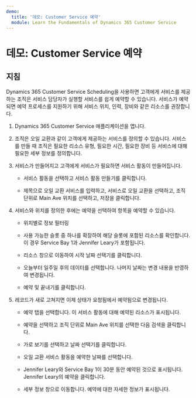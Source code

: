 ```yaml
---
demo:
  title: '데모: Customer Service 예약'
  module: Learn the Fundamentals of Dynamics 365 Customer Service
---
```


# 데모: Customer Service 예약

## 지침

Dynamics 365 Customer Service Scheduling을 사용하면 고객에게 서비스를 제공하는 조직은 서비스 담당자가 실행할 서비스를 쉽게 예약할 수 있습니다. 서비스가 예약되면 예약 프로세스를 지원하기 위해 서비스 위치, 인력, 장비와 같은 리소스를 권장합니다. 

1. Dynamics 365 Customer Service 애플리케이션을 엽니다.

2. 조직은 오일 교환과 같이 고객에게 제공하는 서비스를 정의할 수 있습니다. 서비스를 만들 때 조직은 필요한 리소스 유형, 필요한 시간, 필요한 장비 등 서비스에 대해 필요한 세부 정보를 정의합니다. 

 

3. 서비스가 만들어지고 고객에게 서비스가 필요하면 서비스 활동이 만들어집니다. 

    - 서비스 활동을 선택하고 서비스 활동 만들기를 클릭합니다.

    - 제목으로 오일 교환 서비스를 입력하고, 서비스로 오일 교환을 선택하고, 조직 단위로 Main Ave 위치를 선택하고, 저장을 클릭합니다.

 

4. 서비스와 위치를 정의한 후에는 예약을 선택하여 항목을 예약할 수 있습니다.

    - 위치별로 정보 필터링 

    - 사용 가능한 슬롯 중 하나를 확장하여 해당 슬롯에 포함된 리소스를 확인합니다. 이 경우 Service Bay 1과 Jennifer Leary가 포함됩니다.

    - 리소스 창으로 이동하여 시작 날짜 선택기를 클릭합니다.

    - 오늘부터 일주일 후의 데이터를 선택합니다. 나머지 날짜는 변경 내용을 반영하여 변경됩니다. 

    - 예약 및 끝내기를 클릭합니다.

 

5. 레코드가 새로 고쳐지면 이제 상태가 요청됨에서 예약됨으로 변경됩니다.

    - 예약 탭을 선택합니다. 이 서비스 활동에 대해 예약된 리소스가 표시됩니다.

    - 예약을 선택하고 조직 단위로 Main Ave 위치를 선택한 다음 검색을 클릭합니다.

    - 가로 보기를 선택하고 날짜 선택기를 클릭합니다.

    - 오일 교환 서비스 활동을 예약한 날짜를 선택합니다.

    - Jennifer Leary와 Service Bay 1이 30분 동안 예약된 것으로 표시됩니다. Jennifer Leary의 예약을 클릭합니다.

    - 세부 정보 창으로 이동합니다. 예약에 대한 자세한 정보가 표시됩니다.
